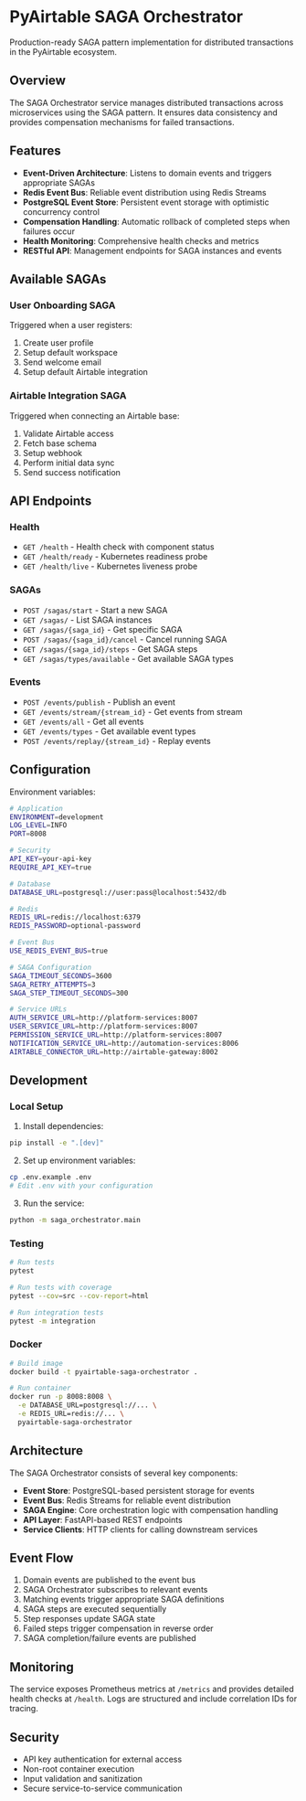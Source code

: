 # PyAirtable SAGA Orchestrator

Production-ready SAGA pattern implementation for distributed transactions in the PyAirtable ecosystem.

## Overview

The SAGA Orchestrator service manages distributed transactions across microservices using the SAGA pattern. It ensures data consistency and provides compensation mechanisms for failed transactions.

## Features

- **Event-Driven Architecture**: Listens to domain events and triggers appropriate SAGAs
- **Redis Event Bus**: Reliable event distribution using Redis Streams
- **PostgreSQL Event Store**: Persistent event storage with optimistic concurrency control
- **Compensation Handling**: Automatic rollback of completed steps when failures occur
- **Health Monitoring**: Comprehensive health checks and metrics
- **RESTful API**: Management endpoints for SAGA instances and events

## Available SAGAs

### User Onboarding SAGA
Triggered when a user registers:
1. Create user profile
2. Setup default workspace
3. Send welcome email
4. Setup default Airtable integration

### Airtable Integration SAGA
Triggered when connecting an Airtable base:
1. Validate Airtable access
2. Fetch base schema
3. Setup webhook
4. Perform initial data sync
5. Send success notification

## API Endpoints

### Health
- `GET /health` - Health check with component status
- `GET /health/ready` - Kubernetes readiness probe
- `GET /health/live` - Kubernetes liveness probe

### SAGAs
- `POST /sagas/start` - Start a new SAGA
- `GET /sagas/` - List SAGA instances
- `GET /sagas/{saga_id}` - Get specific SAGA
- `POST /sagas/{saga_id}/cancel` - Cancel running SAGA
- `GET /sagas/{saga_id}/steps` - Get SAGA steps
- `GET /sagas/types/available` - Get available SAGA types

### Events
- `POST /events/publish` - Publish an event
- `GET /events/stream/{stream_id}` - Get events from stream
- `GET /events/all` - Get all events
- `GET /events/types` - Get available event types
- `POST /events/replay/{stream_id}` - Replay events

## Configuration

Environment variables:

```bash
# Application
ENVIRONMENT=development
LOG_LEVEL=INFO
PORT=8008

# Security
API_KEY=your-api-key
REQUIRE_API_KEY=true

# Database
DATABASE_URL=postgresql://user:pass@localhost:5432/db

# Redis
REDIS_URL=redis://localhost:6379
REDIS_PASSWORD=optional-password

# Event Bus
USE_REDIS_EVENT_BUS=true

# SAGA Configuration
SAGA_TIMEOUT_SECONDS=3600
SAGA_RETRY_ATTEMPTS=3
SAGA_STEP_TIMEOUT_SECONDS=300

# Service URLs
AUTH_SERVICE_URL=http://platform-services:8007
USER_SERVICE_URL=http://platform-services:8007
PERMISSION_SERVICE_URL=http://platform-services:8007
NOTIFICATION_SERVICE_URL=http://automation-services:8006
AIRTABLE_CONNECTOR_URL=http://airtable-gateway:8002
```

## Development

### Local Setup

1. Install dependencies:
```bash
pip install -e ".[dev]"
```

2. Set up environment variables:
```bash
cp .env.example .env
# Edit .env with your configuration
```

3. Run the service:
```bash
python -m saga_orchestrator.main
```

### Testing

```bash
# Run tests
pytest

# Run tests with coverage
pytest --cov=src --cov-report=html

# Run integration tests
pytest -m integration
```

### Docker

```bash
# Build image
docker build -t pyairtable-saga-orchestrator .

# Run container
docker run -p 8008:8008 \
  -e DATABASE_URL=postgresql://... \
  -e REDIS_URL=redis://... \
  pyairtable-saga-orchestrator
```

## Architecture

The SAGA Orchestrator consists of several key components:

- **Event Store**: PostgreSQL-based persistent storage for events
- **Event Bus**: Redis Streams for reliable event distribution
- **SAGA Engine**: Core orchestration logic with compensation handling
- **API Layer**: FastAPI-based REST endpoints
- **Service Clients**: HTTP clients for calling downstream services

## Event Flow

1. Domain events are published to the event bus
2. SAGA Orchestrator subscribes to relevant events
3. Matching events trigger appropriate SAGA definitions
4. SAGA steps are executed sequentially
5. Step responses update SAGA state
6. Failed steps trigger compensation in reverse order
7. SAGA completion/failure events are published

## Monitoring

The service exposes Prometheus metrics at `/metrics` and provides detailed health checks at `/health`. Logs are structured and include correlation IDs for tracing.

## Security

- API key authentication for external access
- Non-root container execution
- Input validation and sanitization
- Secure service-to-service communication